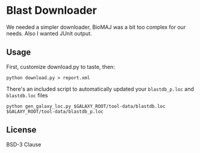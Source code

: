 # Blast Downloader

We needed a simpler downloader, BioMAJ was a bit too complex for our needs.
Also I wanted JUnit output.

## Usage

First, customize download.py to taste, then:

```
python download.py > report.xml
```

There's an included script to automatically updated your `blastdb_p.loc` and `blastdb.loc` files

```
python gen_galaxy_loc.py $GALAXY_ROOT/tool-data/blastdb.loc $GALAXY_ROOT/tool-data/blastdb_p.loc
```

## License

BSD-3 Clause
